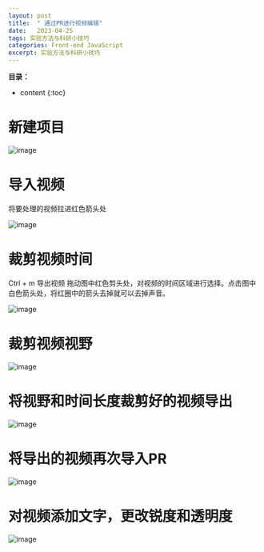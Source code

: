 ```yaml
---
layout: post
title:  " 通过PR进行视频编辑"
date:   2023-04-25
tags: 实验方法与科研小技巧
categories: Front-end JavaScript
excerpt: 实验方法与科研小技巧
---
```



**目录：**

* content
{:toc}

# 新建项目

![image](https://user-images.githubusercontent.com/61654690/234164151-e65b3a02-1317-42e0-9f61-07105f581b63.png)

# 导入视频

将要处理的视频拉进红色箭头处

![image](https://user-images.githubusercontent.com/61654690/234164227-22b71ab0-4b68-48db-afd4-d44595418362.png)

# 裁剪视频时间

Ctrl + m 导出视频
拖动图中红色剪头处，对视频的时间区域进行选择。点击图中白色箭头处，将红圈中的箭头去掉就可以去掉声音。

![image](https://user-images.githubusercontent.com/61654690/234164585-79c24855-10cb-4aed-bbb7-4d90129bed59.png)

# 裁剪视频视野

![image](https://user-images.githubusercontent.com/61654690/234164629-acdfa1cd-b4b9-4ad0-a3dc-1972cb3726f7.png)

# 将视野和时间长度裁剪好的视频导出

![image](https://user-images.githubusercontent.com/61654690/234164756-519119ce-66e9-45d1-9428-e473e0eb11a7.png)

# 将导出的视频再次导入PR

![image](https://user-images.githubusercontent.com/61654690/234164883-f1ff2e3d-ef28-4611-9c58-9330655c7cc7.png)

# 对视频添加文字，更改锐度和透明度


![image](https://user-images.githubusercontent.com/61654690/234164968-30d248d6-353c-44b1-9b83-82ddfd93744e.png)













